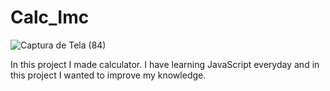 # Calc_Imc


![Captura de Tela (84)](https://user-images.githubusercontent.com/62259770/97741198-24013000-1ac1-11eb-9bbf-5c324daa8de3.png)

In this project I made calculator. I have learning JavaScript everyday 
and in this project I wanted to improve my knowledge.
